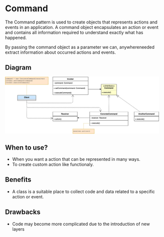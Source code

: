# Command

The Command pattern is used to create objects that represents actions and events in an application. A command object encapsulates an action or event and contains all information required to understand exactly what has happened. 

By passing the command object as a parameter we can, anywhereneeded extract information about occurred actions and events.

## Diagram

![Command Design Pattern Diagram](/img/command.jpg)

## When to use?

- When you want a action that can be represented in many ways. 
- To create custom action like functionaly.

## Benefits

-  A class is a suitable place to collect code and data related to a specific action or event.

## Drawbacks

- Code may become more complicated due to the introduction of new layers 
